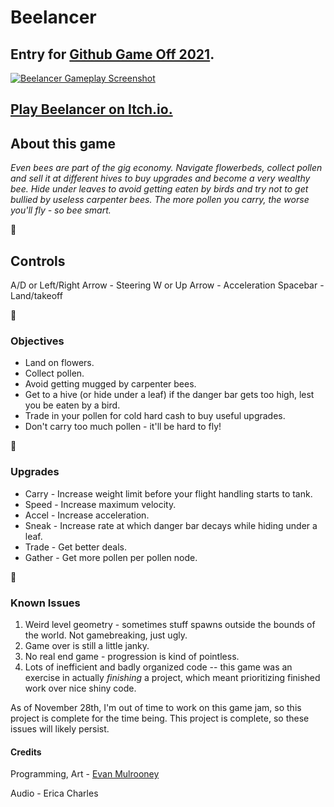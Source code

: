 # Beelancer
## Entry for [Github Game Off 2021](https://itch.io/jam/game-off-2021).

[![Beelancer Gameplay Screenshot](https://emulrooney.github.io/assets/images/project-Beelancer.png)](https://emulrooney.itch.io/beelancer)
## [Play Beelancer on Itch.io.](https://emulrooney.itch.io/beelancer)


## About this game
*Even bees are part of the gig economy. Navigate flowerbeds, collect pollen and sell it at different hives to buy upgrades and become a very wealthy bee. Hide under leaves to avoid getting eaten by birds and try not to get bullied by useless carpenter bees. The more pollen you carry, the worse you'll fly - so bee smart.*

🐝

## Controls
A/D or Left/Right Arrow - Steering
W or Up Arrow - Acceleration
Spacebar - Land/takeoff

🐝

### Objectives

* Land on flowers.
* Collect pollen.
* Avoid getting mugged by carpenter bees.
* Get to a hive (or hide under a leaf) if the danger bar gets too high, lest you be eaten by a bird.
* Trade in your pollen for cold hard cash to buy useful upgrades.
* Don't carry too much pollen - it'll be hard to fly!

🐝

### Upgrades

* Carry - Increase weight limit before your flight handling starts to tank.
* Speed - Increase maximum velocity.
* Accel - Increase acceleration.
* Sneak - Increase rate at which danger bar decays while hiding under a leaf.
* Trade - Get better deals.
* Gather - Get more pollen per pollen node.

🐝

### Known Issues

1. Weird level geometry - sometimes stuff spawns outside the bounds of the world. Not gamebreaking, just ugly.
2. Game over is still a little janky.
3. No real end game - progression is kind of pointless.
4. Lots of inefficient and badly organized code -- this game was an exercise in actually _finishing_ a project, which meant prioritizing finished work over nice shiny code. 

As of November 28th, I'm out of time to work on this game jam, so this project is complete for the time being.
This project is complete, so these issues will likely persist.  

#### Credits

Programming, Art - [Evan Mulrooney](https://emulrooney.github.io)

Audio - Erica Charles

